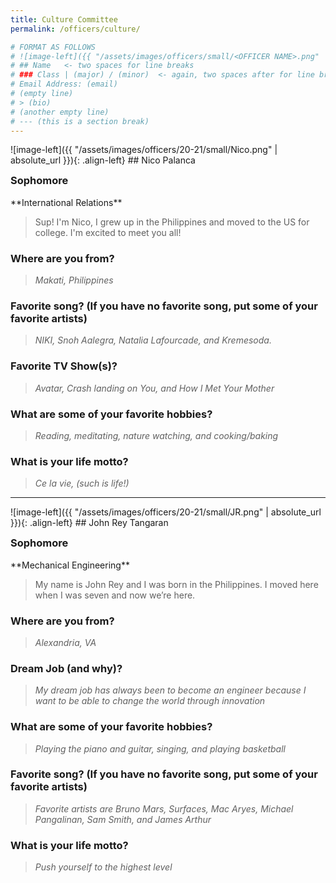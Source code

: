 ```yaml
---
title: Culture Committee
permalink: /officers/culture/

# FORMAT AS FOLLOWS
# ![image-left]({{ "/assets/images/officers/small/<OFFICER NAME>.png" | absolute_url }}){: .align-left}
# ## Name   <- two spaces for line breaks
# ### Class | (major) / (minor)  <- again, two spaces after for line breaks
# Email Address: (email)
# (empty line)
# > (bio)
# (another empty line)
# --- (this is a section break)
---
```

<div id="Nico"></div>
![image-left]({{ "/assets/images/officers/20-21/small/Nico.png" | absolute_url }}){: .align-left}
## Nico Palanca
<p style="margin-bottom: 0.45em; padding: 0">
<a href="https://www.instagram.com/nicopalanca/" style="margin: 0; padding: 0"><i class="fa fa-2x fa-fw fa-instagram" style="color: #494e48"></i></a>
<a href="mailto:nicolaspalanca@vt.edu" style="margin: 0; padding: 0"><i class="fa fa-2x fa-fw fa-envelope" style="color: #494e48"></i></a></p>
<h3 style="margin-top: 0">Sophomore</h3>
**International Relations**  

> Sup! I'm Nico, I grew up in the Philippines and moved to the US for college. I'm excited to meet you all! 

### **Where are you from?**
> *Makati, Philippines*

### **Favorite song? (If you have no favorite song, put some of your favorite artists)**

> *NIKI, Snoh Aalegra, Natalia Lafourcade, and Kremesoda.*

### **Favorite TV Show(s)?**

> *Avatar, Crash landing on You, and How I Met Your Mother*

### **What are some of your favorite hobbies?**

> *Reading, meditating, nature watching, and cooking/baking*

### **What is your life motto?**

> *Ce la vie, (such is life!)*

---
<div id="JohnRey"></div>
![image-left]({{ "/assets/images/officers/20-21/small/JR.png" | absolute_url }}){: .align-left}
## John Rey Tangaran
<p style="margin-bottom: 0.45em; padding: 0"><a href="https://www.instagram.com/johnreyt413/" style="margin: 0; padding: 0"><i class="fa fa-2x fa-fw fa-instagram" style="color: #494e48"></i></a>
<a href="mailto:johnreyt19@vt.edu" style="margin: 0; padding: 0"><i class="fa fa-2x fa-fw fa-envelope" style="color: #494e48"></i></a></p>
<h3 style="margin-top: 0">Sophomore</h3>
**Mechanical Engineering**

>My name is John Rey and I was born in the Philippines. I moved here when I was seven and now we’re here.

### **Where are you from?**
> *Alexandria, VA*

### **Dream Job (and why)?**

> *My dream job has always been to become an engineer because I want to be able to change the world through innovation*

### **What are some of your favorite hobbies?**

> *Playing the piano and guitar, singing, and playing basketball*

### **Favorite song? (If you have no favorite song, put some of your favorite artists)**

> *Favorite artists are Bruno Mars, Surfaces, Mac Aryes, Michael Pangalinan, Sam Smith, and James Arthur*

### **What is your life motto?**

> *Push yourself to the highest level*

